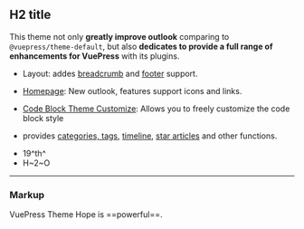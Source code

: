 ## H2 title
This theme not only **greatly improve outlook** comparing to `@vuepress/theme-default`, but also **dedicates to provide a full range of enhancements for VuePress** with its plugins.

- Layout: addes [breadcrumb](../layout/breadcrumb.md) and [footer](../layout/footer.md) support.

- [Homepage](../layout/home.md): New outlook, features support icons and links.

- [Code Block Theme Customize](../interface/code-theme.md): Allows you to freely customize the code block style

- provides [categories, tags](../blog/category-and-tags.md), [timeline](../blog/timeline.md), [star articles](../blog/article.md) and other functions.

<!-- more -->

- 19^th^
- H~2~O
---
### Markup
VuePress Theme Hope is ==powerful==.


